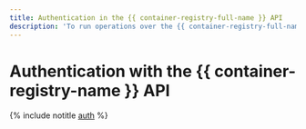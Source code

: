 ```yaml
---
title: Authentication in the {{ container-registry-full-name }} API
description: 'To run operations over the {{ container-registry-full-name }} API, you must get an IAM token for your account. Once you get it, specify the IAM token when accessing {{ yandex-cloud }} resources via the API in the following format: Authorization: Bearer <IAM token>'
---
```


# Authentication with the {{ container-registry-name }} API

{% include notitle [auth](../../_includes/authentication.md) %}
